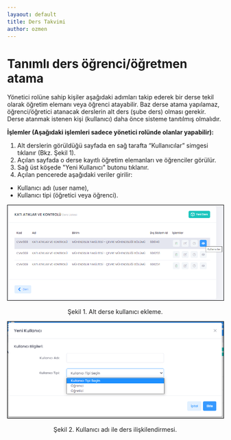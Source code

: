 ```yaml
---
layaout: default
title: Ders Takvimi
author: ozmen
---
```

# Tanımlı ders öğrenci/öğretmen atama

Yönetici rolüne sahip kişiler aşağıdaki adımları takip ederek bir derse tekil olarak öğretim elemanı veya öğrenci atayabilir. Baz derse atama yapılamaz, öğrenci/öğretici atanacak derslerin alt ders (şube ders) olması gerekir. Derse atanmak istenen kişi (kullanıcı) daha önce sisteme tanıtılmış olmalıdır.

**İşlemler (Aşağıdaki işlemleri sadece yönetici rolünde olanlar yapabilir):**
1. Alt derslerin görüldüğü sayfada en sağ tarafta “Kullanıcılar” simgesi tıklanır (Bkz. Şekil 1).
2. Açılan sayfada o derse kayıtlı öğretim elemanları ve öğrenciler görülür.
3. Sağ üst köşede "Yeni Kullanıcı" butonu tıklanır.
4. Açılan pencerede aşağıdaki veriler girilir:
- Kullanıcı adı (user name),
- Kullanıcı tipi (öğretici veya öğrenci).

<img style="border:1px solid black" src="assets/images/dersKullanici1.png"/>
<p style="text-align: center;">Şekil 1. Alt derse kullanıcı ekleme. </p>

<img style="border:1px solid black" src="assets/images/dersKullanici2.png"/>
<p style="text-align: center;">Şekil 2. Kullanıcı adı ile ders ilişkilendirmesi. </p>